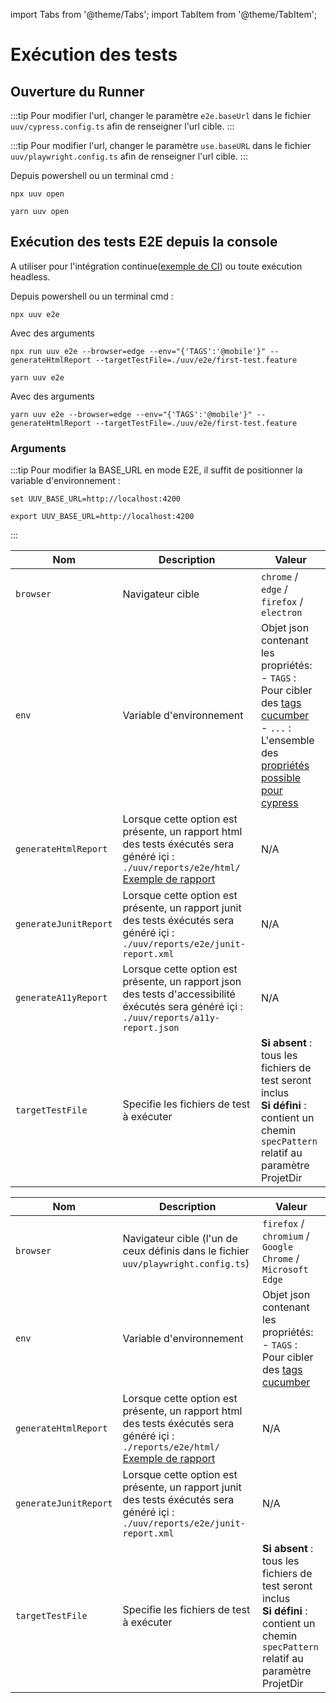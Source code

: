import Tabs from '@theme/Tabs';
import TabItem from '@theme/TabItem';

# Exécution des tests

## Ouverture du Runner

<Tabs>
<TabItem value="cypress" label="Cypress">

:::tip
Pour modifier l'url, changer le paramètre `e2e.baseUrl` dans le fichier `uuv/cypress.config.ts` afin de renseigner l'url cible.
:::

</TabItem>
<TabItem value="playwright" label="Playwright">

:::tip
Pour modifier l'url, changer le paramètre `use.baseURL` dans le fichier `uuv/playwright.config.ts` afin de renseigner l'url cible.
:::

</TabItem>
</Tabs>

Depuis powershell ou un terminal cmd  :

<Tabs>
<TabItem value="Npm" label="Npm">

```shell
npx uuv open
```

</TabItem>
<TabItem value="Yarn" label="Yarn">

```shell
yarn uuv open
```

</TabItem>
</Tabs>

## Exécution des tests E2E depuis la console
A utiliser pour l'intégration continue([exemple de CI](https://github.com/e2e-test-quest/kata-e2e-uuv/blob/main/.github/workflows/ci.yml)) ou toute exécution headless.

Depuis powershell ou un terminal cmd :


<Tabs>
<TabItem value="Npm" label="Npm">

```shell
npx uuv e2e
```

Avec des arguments

```shell
npx run uuv e2e --browser=edge --env="{'TAGS':'@mobile'}" --generateHtmlReport --targetTestFile=./uuv/e2e/first-test.feature
```

</TabItem>
<TabItem value="Yarn" label="Yarn">

```shell
yarn uuv e2e
```

Avec des arguments

```shell
yarn uuv e2e --browser=edge --env="{'TAGS':'@mobile'}" --generateHtmlReport --targetTestFile=./uuv/e2e/first-test.feature
```

</TabItem>
</Tabs>

### Arguments

:::tip
Pour modifier la BASE_URL en mode E2E, il suffit de positionner la variable d'environnement :

<Tabs>
<TabItem value="Windows" label="Windows">

```shell
set UUV_BASE_URL=http://localhost:4200
```

</TabItem>
<TabItem value="Shell" label="Shell">

```shell
export UUV_BASE_URL=http://localhost:4200
```

</TabItem>
</Tabs>
:::

<Tabs>
<TabItem value="cypress" label="Cypress">

| Nom                  | Description                                                                                                                                                                                               | Valeur                                                                                                                                                                                                                                                                               |
|----------------------|-----------------------------------------------------------------------------------------------------------------------------------------------------------------------------------------------------------|--------------------------------------------------------------------------------------------------------------------------------------------------------------------------------------------------------------------------------------------------------------------------------------|
| `browser`            | Navigateur cible                                                                                                                                                                                          | `chrome` / `edge` / `firefox` / `electron`                                                                                                                                                                                                                                           |
| `env`                | Variable d'environnement                                                                                                                                                                                  | Objet json contenant les propriétés: <br/> - `TAGS` : Pour cibler des [tags cucumber](https://cucumber.io/docs/cucumber/api/?lang=javascript#tags) <br/> - `...` : L'ensemble des [propriétés possible pour cypress](https://docs.cypress.io/guides/references/configuration#Global) |
| `generateHtmlReport` | Lorsque cette option est présente, un rapport html des tests éxécutés sera généré içi : `./uuv/reports/e2e/html/`<br/> [Exemple de rapport](https://e2e-test-quest.github.io/kata-e2e-uuv/5-go-further/)  | N/A                                                                                                                                                                                                                                                                                  |
| `generateJunitReport` | Lorsque cette option est présente, un rapport junit des tests éxécutés sera généré içi : `./uuv/reports/e2e/junit-report.xml` | N/A                                                                                                                                                                                                                                                                                  |
| `generateA11yReport` | Lorsque cette option est présente, un rapport json des tests d'accessibilité éxécutés sera généré içi : `./uuv/reports/a11y-report.json`                                                             | N/A                                                                                                                                                                                                                                                                                    |
| `targetTestFile`     | Specifie les fichiers de test à exécuter                                                                                                                                                                  | **Si absent** : tous les fichiers de test seront inclus<br/>**Si défini** : contient un chemin `specPattern` relatif au paramètre ProjetDir                                                                                                                                          |

</TabItem>
<TabItem value="playwright" label="Playwright">

| Nom                 | Description                                                                                                                                                                                          | Valeur                                                                                                                                                   |
|---------------------|------------------------------------------------------------------------------------------------------------------------------------------------------------------------------------------------------|----------------------------------------------------------------------------------------------------------------------------------------------------------|
| `browser`        | Navigateur cible (l'un de ceux définis dans le fichier `uuv/playwright.config.ts`)                                                                                                                     | `firefox` / `chromium` / `Google Chrome` / `Microsoft Edge`                                                                                                                                 |
| `env`                | Variable d'environnement                                                                                      | Objet json contenant les propriétés: <br/> - `TAGS` : Pour cibler des [tags cucumber](https://cucumber.io/docs/cucumber/api/?lang=javascript#tags) <br/> |
| `generateHtmlReport` | Lorsque cette option est présente, un rapport html des tests éxécutés sera généré içi : `./reports/e2e/html/`<br/> [Exemple de rapport](https://e2e-test-quest.github.io/kata-e2e-uuv/5-go-further/) | N/A                                                                                                                                                      |
| `generateJunitReport` | Lorsque cette option est présente, un rapport junit des tests éxécutés sera généré içi : `./uuv/reports/e2e/junit-report.xml` | N/A                                                                                                                                                                                                                                                                                  |
| `targetTestFile`    | Specifie les fichiers de test à exécuter                                                                                                                                                             | **Si absent** : tous les fichiers de test seront inclus<br/>**Si défini** : contient un chemin `specPattern` relatif au paramètre ProjetDir              |


</TabItem>
</Tabs>
